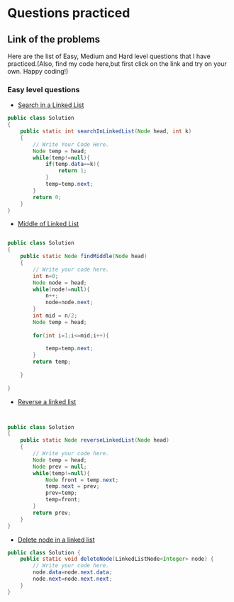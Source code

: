 # Questions practiced 
## Link of the problems
Here are the list of Easy, Medium and Hard level questions that I have practiced.(Also, find my code here,but first click on the link and try on your own. Happy coding!)
### Easy level questions
- [Search in a Linked List](https://www.codingninjas.com/studio/guided-paths/data-structures-algorithms/content/651073/offering/10442134?goalRedirection=true&leftPanelTabValue=PROBLEM&customSource=studio_nav)
```java
public class Solution
{
    public static int searchInLinkedList(Node head, int k)
    {
        // Write Your Code Here.
        Node temp = head;
        while(temp!=null){
            if(temp.data==k){
                return 1;
            }
            temp=temp.next;
        }
        return 0;
    }
}
```
- [Middle of Linked List](https://www.codingninjas.com/studio/guided-paths/data-structures-algorithms/content/651073/offering/10442132?goalRedirection=true&leftPanelTabValue=PROBLEM&customSource=studio_nav)
```java

public class Solution
{
    public static Node findMiddle(Node head)
    {
        // Write your code here.
        int n=0;
        Node node = head;
        while(node!=null){
            n++;
            node=node.next;
        }
        int mid = n/2;
        Node temp = head;
        
        for(int i=1;i<=mid;i++){
            
            temp=temp.next;
        }
        return temp; 
    
    }
    
}
```
- [Reverse a linked list](https://www.codingninjas.com/studio/guided-paths/data-structures-algorithms/content/651073/offering/10442133?goalRedirection=true&leftPanelTabValue=PROBLEM&customSource=studio_nav)
```java


public class Solution
{
    public static Node reverseLinkedList(Node head)
    {
        // Write your code here.
        Node temp = head;
        Node prev = null;
        while(temp!=null){
            Node front = temp.next;
            temp.next = prev;
            prev=temp;
            temp=front;
        }
        return prev;
    }
}
```
- [Delete node in a linked list](https://www.codingninjas.com/studio/problems/delete-node-in-a-linked-list_1105578?interviewProblemRedirection=true)
```java
public class Solution {
	public static void deleteNode(LinkedListNode<Integer> node) {
		// Write your code here.
        node.data=node.next.data;
        node.next=node.next.next;
	}
}
```
